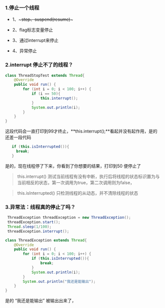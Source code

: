 ### 1.停止一个线程

- 1、~~~stop、suspend(resume)~~~

- 2、flag标志变量停止

- 3、通过interrupt来停止

- 4、异常停止

### 2.interrupt 停止不了的线程？

```java
class ThreadStopTest extends Thread{
    @Override
    public void run() {
        for (int i = 0; i < 100; i++) {
            if (i == 50){
                this.interrupt();
            }
            System.out.println(i);
        }
    }
}
```

这段代码会一直打印到99才终止，**this.interrupt();**看起并没有起作用，是的还差一段代码

```java
   if (this.isInterrupted()){
     break;
   }
```

是的，现在线程停了下来，你看到了你想要的结果，打印到50 便停止了

> this.interrupt() 测试当前线程有没有中断，执行后将线程的状态标识置为与当前相反的状态，第一次调用为true，第二次调用则为false，

> this.isInterrupted() 只检测线程的从动态，并不清除线程的状态


### 3.异常法：线程真的停止了吗？

```java
 ThreadException threadException = new ThreadException();
 threadException.start();
 Thread.sleep(1/100);
 threadException.interrupt();

class ThreadException extends Thread{
    @Override
    public void run() {
        for (int i = 0; i < 100; i++) {
            if (this.isInterrupted()){
                break;
            }
            System.out.println(i);
        }
        System.out.println("我还是能输出");
    }
}
```

是的 “我还是能输出” 被输出出来了，